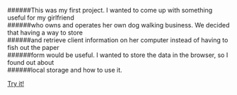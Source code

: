 ######This was my first project. I wanted to come up with something useful for my girlfriend  
######who owns and operates her own dog walking business. We decided that having a way to store  
######and retrieve client information on her computer instead of having to fish out the paper  
######form would be useful. I wanted to store the data in the browser, so I found out about  
######local storage and how to use it.

[Try it!](https://cdn.rawgit.com/jeffbell9/Dogstar-Client-Info/master/index.html)